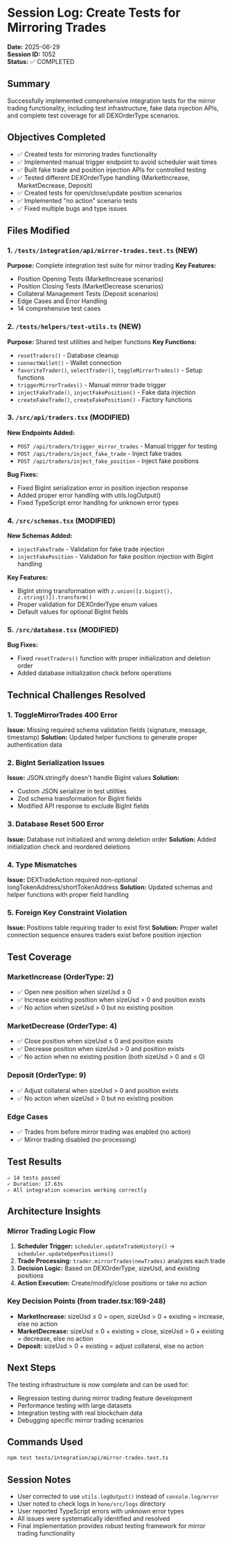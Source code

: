 # Session Log: Create Tests for Mirroring Trades
**Date:** 2025-06-29  
**Session ID:** 1052  
**Status:** ✅ COMPLETED

## Summary
Successfully implemented comprehensive integration tests for the mirror trading functionality, including test infrastructure, fake data injection APIs, and complete test coverage for all DEXOrderType scenarios.

## Objectives Completed
- ✅ Created tests for mirroring trades functionality
- ✅ Implemented manual trigger endpoint to avoid scheduler wait times
- ✅ Built fake trade and position injection APIs for controlled testing
- ✅ Tested different DEXOrderType handling (MarketIncrease, MarketDecrease, Deposit)
- ✅ Created tests for open/close/update position scenarios
- ✅ Implemented "no action" scenario tests
- ✅ Fixed multiple bugs and type issues

## Files Modified

### 1. `/tests/integration/api/mirror-trades.test.ts` (NEW)
**Purpose:** Complete integration test suite for mirror trading
**Key Features:**
- Position Opening Tests (MarketIncrease scenarios)
- Position Closing Tests (MarketDecrease scenarios) 
- Collateral Management Tests (Deposit scenarios)
- Edge Cases and Error Handling
- 14 comprehensive test cases

### 2. `/tests/helpers/test-utils.ts` (NEW)
**Purpose:** Shared test utilities and helper functions
**Key Functions:**
- `resetTraders()` - Database cleanup
- `connectWallet()` - Wallet connection
- `favoriteTrader()`, `selectTrader()`, `toggleMirrorTrades()` - Setup functions
- `triggerMirrorTrades()` - Manual mirror trade trigger
- `injectFakeTrade()`, `injectFakePosition()` - Fake data injection
- `createFakeTrade()`, `createFakePosition()` - Factory functions

### 3. `/src/api/traders.tsx` (MODIFIED)
**New Endpoints Added:**
- `POST /api/traders/trigger_mirror_trades` - Manual trigger for testing
- `POST /api/traders/inject_fake_trade` - Inject fake trades
- `POST /api/traders/inject_fake_position` - Inject fake positions

**Bug Fixes:**
- Fixed BigInt serialization error in position injection response
- Added proper error handling with utils.logOutput()
- Fixed TypeScript error handling for unknown error types

### 4. `/src/schemas.tsx` (MODIFIED)
**New Schemas Added:**
- `injectFakeTrade` - Validation for fake trade injection
- `injectFakePosition` - Validation for fake position injection with BigInt handling

**Key Features:**
- BigInt string transformation with `z.union([z.bigint(), z.string()]).transform()`
- Proper validation for DEXOrderType enum values
- Default values for optional BigInt fields

### 5. `/src/database.tsx` (MODIFIED)
**Bug Fixes:**
- Fixed `resetTraders()` function with proper initialization and deletion order
- Added database initialization check before operations

## Technical Challenges Resolved

### 1. ToggleMirrorTrades 400 Error
**Issue:** Missing required schema validation fields (signature, message, timestamp)
**Solution:** Updated helper functions to generate proper authentication data

### 2. BigInt Serialization Issues
**Issue:** JSON.stringify doesn't handle BigInt values
**Solution:** 
- Custom JSON serializer in test utilities
- Zod schema transformation for BigInt fields
- Modified API response to exclude BigInt fields

### 3. Database Reset 500 Error
**Issue:** Database not initialized and wrong deletion order
**Solution:** Added initialization check and reordered deletions

### 4. Type Mismatches
**Issue:** DEXTradeAction required non-optional longTokenAddress/shortTokenAddress
**Solution:** Updated schemas and helper functions with proper field handling

### 5. Foreign Key Constraint Violation
**Issue:** Positions table requiring trader to exist first
**Solution:** Proper wallet connection sequence ensures traders exist before position injection

## Test Coverage

### MarketIncrease (OrderType: 2)
- ✅ Open new position when sizeUsd ≤ 0
- ✅ Increase existing position when sizeUsd > 0 and position exists
- ✅ No action when sizeUsd > 0 but no existing position

### MarketDecrease (OrderType: 4)
- ✅ Close position when sizeUsd ≤ 0 and position exists
- ✅ Decrease position when sizeUsd > 0 and position exists
- ✅ No action when no existing position (both sizeUsd > 0 and ≤ 0)

### Deposit (OrderType: 9)
- ✅ Adjust collateral when sizeUsd > 0 and position exists
- ✅ No action when sizeUsd > 0 but no existing position

### Edge Cases
- ✅ Trades from before mirror trading was enabled (no action)
- ✅ Mirror trading disabled (no processing)

## Test Results
```
✓ 14 tests passed
✓ Duration: 17.63s
✓ All integration scenarios working correctly
```

## Architecture Insights

### Mirror Trading Logic Flow
1. **Scheduler Trigger:** `scheduler.updateTradeHistory()` → `scheduler.updateOpenPositions()`
2. **Trade Processing:** `trader.mirrorTrades(newTrades)` analyzes each trade
3. **Decision Logic:** Based on DEXOrderType, sizeUsd, and existing positions
4. **Action Execution:** Create/modify/close positions or take no action

### Key Decision Points (from trader.tsx:169-248)
- **MarketIncrease:** sizeUsd ≤ 0 = open, sizeUsd > 0 + existing = increase, else no action
- **MarketDecrease:** sizeUsd ≤ 0 + existing = close, sizeUsd > 0 + existing = decrease, else no action  
- **Deposit:** sizeUsd > 0 + existing = adjust collateral, else no action

## Next Steps
The testing infrastructure is now complete and can be used for:
- Regression testing during mirror trading feature development
- Performance testing with large datasets
- Integration testing with real blockchain data
- Debugging specific mirror trading scenarios

## Commands Used
```bash
npm test tests/integration/api/mirror-trades.test.ts
```

## Session Notes
- User corrected to use `utils.logOutput()` instead of `console.log/error`
- User noted to check logs in `hono/src/logs` directory
- User reported TypeScript errors with unknown error types
- All issues were systematically identified and resolved
- Final implementation provides robust testing framework for mirror trading functionality